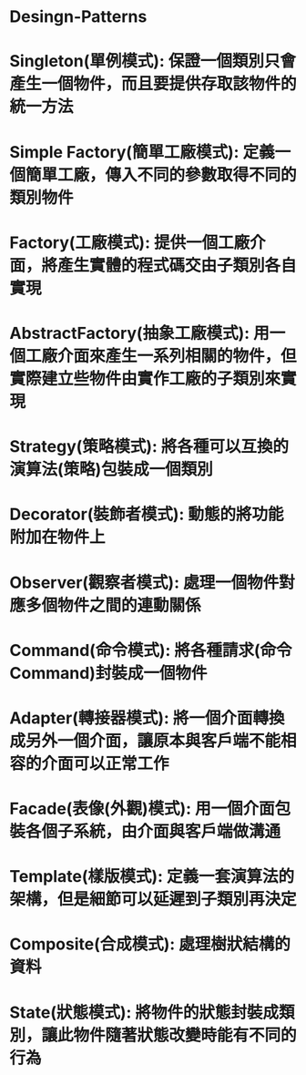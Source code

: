 # Desingn-Patterns
# Singleton(單例模式): 保證一個類別只會產生一個物件，而且要提供存取該物件的統一方法
# Simple Factory(簡單工廠模式): 定義一個簡單工廠，傳入不同的參數取得不同的類別物件
# Factory(工廠模式): 提供一個工廠介面，將產生實體的程式碼交由子類別各自實現
# AbstractFactory(抽象工廠模式): 用一個工廠介面來產生一系列相關的物件，但實際建立些物件由實作工廠的子類別來實現
# Strategy(策略模式): 將各種可以互換的演算法(策略)包裝成一個類別
# Decorator(裝飾者模式): 動態的將功能附加在物件上 
# Observer(觀察者模式): 處理一個物件對應多個物件之間的連動關係 
# Command(命令模式): 將各種請求(命令 Command)封裝成一個物件
# Adapter(轉接器模式): 將一個介面轉換成另外一個介面，讓原本與客戶端不能相容的介面可以正常工作
# Facade(表像(外觀)模式): 用一個介面包裝各個子系統，由介面與客戶端做溝通
# Template(樣版模式): 定義一套演算法的架構，但是細節可以延遲到子類別再決定
# Composite(合成模式): 處理樹狀結構的資料
# State(狀態模式): 將物件的狀態封裝成類別，讓此物件隨著狀態改變時能有不同的行為
